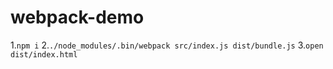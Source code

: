 # webpack-demo
1.`npm i` 
2.`./node_modules/.bin/webpack src/index.js dist/bundle.js`
3.`open dist/index.html`
